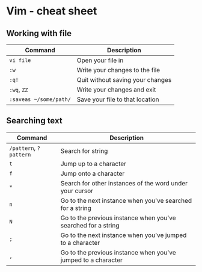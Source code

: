 # Vim - cheat sheet

## Working with file
|Command|Description|
|-------|-----------|
```vi file``` | Open your file in
```:w```| Write your changes to the file
```:q!```| Quit without saving your changes
```:wq```, ```ZZ``` | Write your changes and exit
```:saveas ~/some/path/```|  Save your file to that location

## Searching text
|Command|Description|
|-------|-----------|
```/pattern```, ```?pattern```| Search for string
```t```|  Jump up to a character
```f```|  Jump onto a character
```*```|  Search for other instances of the word under your cursor
```n``` | Go to the next instance when you've searched for a string
```N``` | Go to the previous instance when you've searched for a string
```;``` | Go to the next instance when you've jumped to a character
```,``` | Go to the previous instance when you've jumped to a character
